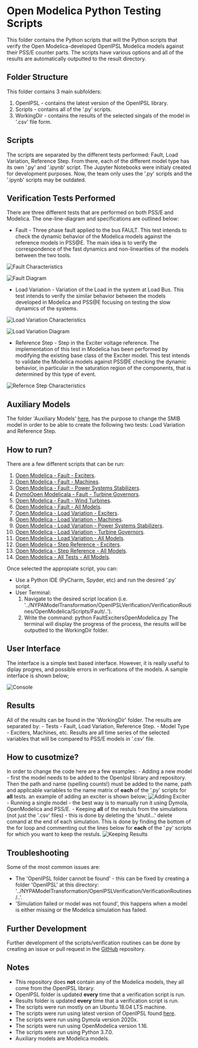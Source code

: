 # Open Modelica Python Testing Scripts

This folder contains the Python scripts that will the Python scripts that verify the Open Modelica-developed OpenIPSL Modelica models against their PSS/E counter parts. The scripts have various options and all of the results are automatically outputted to the result directory.

## Folder Structure
This folder contains 3 main subfolders:
1. OpenIPSL - contains the latest version of the OpenIPSL library. 
2. Scripts - contains all of the '.py' scripts. 
3. WorkingDir - contains the results of the selected singals of the model in '.csv' file form.

## Scripts
The scripts are separated by the different tests performed: Fault, Load Variation, Reference Step. From there, each of the different model type has its own '.py' and '.ipynb' script. The Jupyter Notebooks were initialy created for development purposes. Now, the team only uses the '.py' scripts and the '.ipynb' scripts may be outdated. 

## Verification Tests Performed
There are three different tests that are performed on both PSS/E and Modelica. The one-line-diagram and specifications are outlined below:

- Fault - Three phase fault applied to the bus FAULT.  This test intends to check the dynamic behavior of the Modelica models against the reference models in PSS@E. The main idea is to verify the correspondence of the fast dynamics and non-linearities of the models between the two tools.

![Fault Characteristics](figures/faultcharacteristics.png)

![Fault Diagram](figures/faultdiagram.png)


- Load Variation - Variation of the Load in the system at Load Bus. This test intends to verify the similar behavior between the models developed in Modelica and PSS@E focusing on testing the slow dynamics of the systems.

![Load Variation Characteristics](figures/loadvariationcharacteristics.png)

![Load Variation Diagram](figures/loadvariationdiagram.png)

- Reference Step - Step in the Exciter voltage reference. The implementation of this test in Modelica has been performed by modifying the existing base class of the Exciter model. This test intends to validate the Modelica models against PSS@E checking the dynamic behavior, in particular in the saturation region of the components, that is determined by this type of event. 

![Refernce Step Characteristics](figures/referencestepcharacteristics.png)

## Auxiliary Models
The folder 'Auxiliary Models' [here](), has the purpose to change the SMIB model in order to be able to create the following two tests: Load Variation and Reference Step.

## How to run?
There are a few different scripts that can be run: 
1. [Open Modelica - Fault - Exciters](https://github.com/ALSETLab/NYPAModelTransformation/blob/master/OpenIPSLVerification/VerificationRoutines/OpenModelica/Scripts/Fault/FaultExcitersOpenModelica.py).
2. [Open Modelica - Fault - Machines](https://github.com/ALSETLab/NYPAModelTransformation/blob/master/OpenIPSLVerification/VerificationRoutines/OpenModelica/Scripts/Fault/FaultMachinesOpenModelica.py).
3. [Open Modelica - Fault - Power Systems Stabilizers](https://github.com/ALSETLab/NYPAModelTransformation/blob/master/OpenIPSLVerification/VerificationRoutines/OpenModelica/Scripts/Fault/FaultPowerSystemStabilizersOpenModelica.py).
4. [DymoOpen Modelicala - Fault - Turbine Governors](https://github.com/ALSETLab/NYPAModelTransformation/blob/master/OpenIPSLVerification/VerificationRoutines/OpenModelica/Scripts/Fault/FaultturbineGovernorsOpenModelica.py).
5. [Open Modelica - Fault - Wind Turbines](https://github.com/ALSETLab/NYPAModelTransformation/blob/master/OpenIPSLVerification/VerificationRoutines/OpenModelica/Scripts/Fault/FaultwindTurbinessOpenModelica.py).
6. [Open Modelica - Fault - All Models](https://github.com/ALSETLab/NYPAModelTransformation/blob/master/OpenIPSLVerification/VerificationRoutines/OpenModelica/Scripts/Fault/FaultRunAllOpenModelica.py).
7. [Open Modelica - Load Variation - Exciters](https://github.com/ALSETLab/NYPAModelTransformation/blob/master/OpenIPSLVerification/VerificationRoutines/OpenModelica/Scripts/LoadVariation/LoadVariationExcitersOpenModelica.py).
8. [Open Modelica - Load Variation - Machines](https://github.com/ALSETLab/NYPAModelTransformation/blob/master/OpenIPSLVerification/VerificationRoutines/OpenModelica/Scripts/LoadVariation/LoadVariationMachinesOpenModelica.py).
9. [Open Modelica - Load Variation - Power Systems Stabilizers](https://github.com/ALSETLab/NYPAModelTransformation/blob/master/OpenIPSLVerification/VerificationRoutines/OpenModelica/Scripts/LoadVariation/LoadVariationPowerSystemsStabilizersOpenModelica.py).
10. [Open Modelica - Load Variation - Turbine Governors](https://github.com/ALSETLab/NYPAModelTransformation/blob/master/OpenIPSLVerification/VerificationRoutines/OpenModelica/Scripts/LoadVariation/LoadVariationTurbineGovernorsOpenModelica.py).
11. [Open Modelica - Load Variation - All Models](https://github.com/ALSETLab/NYPAModelTransformation/blob/master/OpenIPSLVerification/VerificationRoutines/OpenModelica/Scripts/LoadVariation/LoadVariationRunAllOpenModelica.py).
12. [Open Modelica - Step Reference - Exciters](https://github.com/ALSETLab/NYPAModelTransformation/blob/master/OpenIPSLVerification/VerificationRoutines/OpenModelica/Scripts/ReferenceStep/ReferenceStepExcitersOpenModelica.py).
13. [Open Modelica - Step Reference - All Models](https://github.com/ALSETLab/NYPAModelTransformation/blob/master/OpenIPSLVerification/VerificationRoutines/OpenModelica/Scripts/ReferenceStep/ReferenceStepRunAllOpenModelica.py).
14. [Open Modelica - All Tests - All Models](https://github.com/ALSETLab/NYPAModelTransformation/blob/master/OpenIPSLVerification/VerificationRoutines/OpenModelica/Scripts/PythonRunAllOpenModelica.py).

Once selected the appropiate script, you can:
- Use a Python IDE (PyCharm, Spyder, etc) and run the desired '.py' script. 
- User Terminal:
	1. Navigate to the desired script location (i.e. '../NYPAModelTransformation/OpenIPSLVerification/VerificationRoutines/OpenModelica/Scripts/Fault/..').
	2. Write the command: python FaultExcitersOpenModelica.py
The terminal will display the progress of the process, the results will be outputted to the WorkingDir folder. 

## User Interface
The interface is a simple text based interface. However, it is really useful to diplay progres, and possible errors in verfications of the models. A sample interface is shown below;

![Console](figures/console.png)


## Results
All of the results can be found in the 'WorkingDir' folder. The results are separated by:
	- Tests - Fault, Load Variation, Reference Step.
		- Model Type - Exciters, Machines, etc.
Results are all time series of the selected variables that will be compared to PSS/E models in '.csv' file. 

## How to cusotmize?
In order to change the code here are a few examples:
	- Adding a new model - first the model needs to be added to the OpenIpsl  library and repository. Then the path and name (spelling counts!) must be added to the name, path and 	applicable variables to the name matrix of **each** of the '.py' scripts for **all** tests. an example of adding an exciter is shown below;
	![Adding Exciter](figures/addingmodel.png)
	- Running a single model - the best way is to manually run it using Dymola, OpenModelica and PSS/E.
	- Keeping **all** of the restuls from the simulations (not just the '.csv' files) - this is done by deleting the 'shutil...' delete comand at the end of each simulation. This is 	  done by finding the bottom of the for loop and commenting out the lines below for **each** of the '.py' scripts for which you want to keep the restuls.
	![Keeping Results](figures/keepingresults.png)

## Troubleshooting
Some of the most common issues are:
- The 'OpenIPSL folder cannot be found' - this can be fixed by creating a folder 'OpenIPSL' at this directory: '../NYPAModelTransformation/OpenIPSLVerification/VerificationRoutines/..'.
- 'Simulation failed or model was not found', this happens when a model is either missing or the Modelica simulation has failed. 


## Further Development
Further development of the scripts/verification routines can be done by creating an issue or pull request in the [GitHub](https://github.com/ALSETLab/NYPAModelTransformation) repository. 

## Notes
- This repository does **not** contain any of the Modelica models, they all come from the OpenIPSL library.
- OpenIPSL folder is updated **every** time that a verification script is run.
- Results folder is updated **every** time that a verification script is run.
- The scripts were run mostly on an Ubuntu 18.04 LTS machine.
- The scripts were run using latest version of OpenIPSL found [here](https://github.com/OpenIPSL/OpenIPSL).
- The scripts were run using Dymola version 2020x.
- The scripts were run using OpenModelica version 1.16.
- The scripts were run using Python 3.7.0. 
- Auxiliary models are Modelica models.
